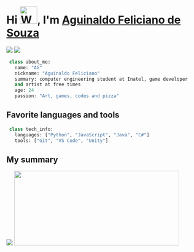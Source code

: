 <h1 align="left">Hi <img src="https://raw.githubusercontent.com/nixin72/nixin72/master/wave.gif" 
         alt="Waving hand animated gif"
         height="45"width="45" />, I'm <a href="https://github.com/Aguinaldofs"> Aguinaldo Feliciano de Souza</a></h1>  
         
[![](https://img.shields.io/badge/LinkedIn-Aguinaldofs-red)](https://www.linkedin.com/in/aguinaldo-fs)
[![](https://img.shields.io/badge/Email-aguinaldojunior@gec.inatel.br-blue)](mailto:rubens.cividati@gmail.com)


```Python
 class about_me:
   name: "AG"
   nickname: "Aguinaldo Feliciano"
   summary: computer engineering student at Inatel, game developer
   and artist at free times
   age: 24
   passion: "Art, games, codes and pizza"
```

## Favorite languages and tools


```Python
 class tech_info:
   languages: ["Python", "JavaScript", "Java", "C#"]
   tools: ["Git", "VS Code", "Unity"]
```

## My summary

<p>
 <img src="https://github-readme-stats.vercel.app/api?username=Aguinaldofs&show_icons=true&theme=nord">  
 <img  height="195" width="430"  src="https://github-readme-stats.vercel.app/api/top-langs/?username=aguinaldofs&layout=compact&theme=nord">
</p>
 
</p>
